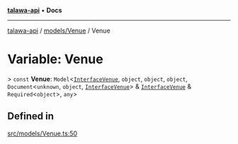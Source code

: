 [**talawa-api**](../../../README.md) • **Docs**

***

[talawa-api](../../../modules.md) / [models/Venue](../README.md) / Venue

# Variable: Venue

\> `const` **Venue**: `Model`\<[`InterfaceVenue`](../interfaces/InterfaceVenue.md), `object`, `object`, `object`, `Document`\<`unknown`, `object`, [`InterfaceVenue`](../interfaces/InterfaceVenue.md)\> & [`InterfaceVenue`](../interfaces/InterfaceVenue.md) & `Required`\<`object`\>, `any`\>

## Defined in

[src/models/Venue.ts:50](https://github.com/PalisadoesFoundation/talawa-api/blob/1f38da5423898626c6ebfa24896a9c3d008195c6/src/models/Venue.ts#L50)
